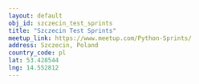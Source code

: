 ```yaml
---
layout: default
obj_id: szczecin_test_sprints
title: "Szczecin Test Sprints"
meetup_link: https://www.meetup.com/Python-Sprints/
address: Szczecin, Poland
country_code: pl
lat: 53.428544
lng: 14.552812
---
```

